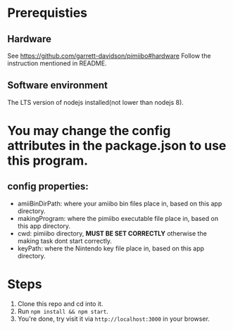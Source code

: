# Prerequisties
## Hardware
  See <https://github.com/garrett-davidson/pimiibo#hardware>
  Follow the instruction mentioned in README.
## Software environment
  The LTS version of nodejs installed(not lower than nodejs 8).

# 
# You may change the config attributes in the package.json to use this program.
## config properties:
  - amiiBinDirPath: where your amiibo bin files place in, based on this app directory.
  - makingProgram: where the pimiibo executable file place in, based on this app directory.
  - cwd: pimiibo directory, **MUST BE SET CORRECTLY** otherwise the making task dont start correctly.
  - keyPath: where the Nintendo key file place in, based on this app directory.

# Steps
  1. Clone this repo and cd into it.
  2. Run `npm install && npm start`.
  3. You're done, try visit it via `http://localhost:3000` in your browser.
